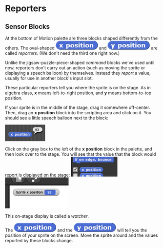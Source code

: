 # Reporters

## Sensor Blocks

 At the bottom of Motion palette are three blocks shaped differently from the others. The oval-shaped ![](../.gitbook/assets/image%20%2860%29.png) and ![](../.gitbook/assets/image%20%28250%29.png) are called _reporters_. \(We don't need the third one right now.\) 

Unlike the jigsaw-puzzle-piece-shaped _command_ blocks we've used until now, reporters don't carry out an action \(such as moving the sprite or displaying a speech balloon\) by themselves. Instead they _report_ a value, usually for use in another block's input slot.

These particular reporters tell you where the sprite is on the stage. As in algebra class, **x** means left-to-right position, and **y** means bottom-to-top position.

If your sprite is in the middle of the stage, drag it somewhere off-center. Then, drag an **x position** block into the scripting area and click on it. You should see a little speech balloon next to the block:

![](../.gitbook/assets/image%20%288%29.png)

Click on the gray box to the left of the **x position** block in the palette, and then look over to the stage. You will see that the value that the block would report is displayed on the stage: ![](../.gitbook/assets/image%20%28282%29.png) ![](../.gitbook/assets/image%20%28259%29.png) 

This on-stage display is called a _watcher_.

The ![](../.gitbook/assets/image%20%2860%29.png) and the ![](../.gitbook/assets/image%20%28250%29.png) will tell you the position of your sprite on the screen. Move the sprite around and the values reported by these blocks change.


